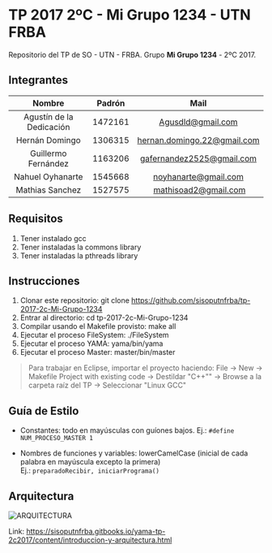 # TP 2017 2ºC - Mi Grupo 1234 - UTN FRBA

Repositorio del TP de SO - UTN - FRBA.
Grupo **Mi Grupo 1234** - 2ºC 2017.

## Integrantes

Nombre | Padrón | Mail |
:---: | :---: | :---: |
Agustín de la Dedicación | 1472161 | Agusdld@gmail.com |
Hernán Domingo | 1306315 | hernan.domingo.22@gmail.com |
Guillermo Fernández | 1163206 | gafernandez2525@gmail.com |
Nahuel Oyhanarte | 1545668 | noyhanarte@gmail.com |
Mathias Sanchez | 1527575 | mathisoad2@gmail.com |

## Requisitos
1. Tener instalado gcc
2. Tener instaladas la commons library
3. Tener instaladas la pthreads library

## Instrucciones
1. Clonar este repositorio: git clone https://github.com/sisoputnfrba/tp-2017-2c-Mi-Grupo-1234
2. Entrar al directorio: cd tp-2017-2c-Mi-Grupo-1234
3. Compilar usando el Makefile provisto: make all
4. Ejecutar el proceso FileSystem: ./FileSystem
5. Ejecutar el proceso YAMA: yama/bin/yama
6. Ejecutar el proceso Master: master/bin/master

> Para trabajar en Eclipse, importar el proyecto haciendo: File -> New -> Makefile Project with existing code -> Destildar "C++"" -> Browse a la carpeta raíz del TP -> Seleccionar "Linux GCC"

## Guía de Estilo
* Constantes: todo en mayúsculas con guíones bajos. Ej.: `#define NUM_PROCESO_MASTER 1`

* Nombres de funciones y variables: lowerCamelCase (inicial de cada palabra en mayúscula excepto la primera)   
Ej.: `preparadoRecibir, iniciarPrograma()`

## Arquitectura
![ARQUITECTURA](https://sisoputnfrba.gitbooks.io/yama-tp-2c2017/content/assets/arquitectura.png)

Link: https://sisoputnfrba.gitbooks.io/yama-tp-2c2017/content/introduccion-y-arquitectura.html
